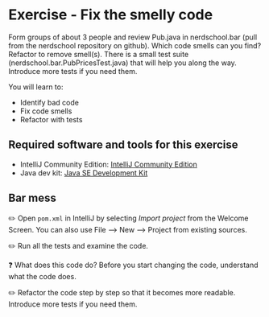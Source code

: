 # Exercise - Fix the smelly code

Form groups of about 3 people and review Pub.java in nerdschool.bar (pull from the nerdschool repository on
github). Which code smells can you find? Refactor to remove smell(s). There is a small test suite (nerdschool.bar.PubPricesTest.java)
that will help you along the way. Introduce more tests if you need them.


You will learn to:

- Identify bad code
- Fix code smells
- Refactor with tests

## Required software and tools for this exercise

- IntelliJ Community Edition: [IntelliJ Community Edition](https://www.jetbrains.com/idea/download/)
- Java dev kit: [Java SE Development Kit](http://www.oracle.com/technetwork/java/javase/downloads/jdk8-downloads-2133151.html)


## Bar mess

:pencil2: Open `pom.xml` in IntelliJ by selecting *Import project* from the Welcome Screen. You can also use File --> New --> Project from existing sources. 

:pencil2: Run all the tests and examine the code. 

:question: What does this code do? Before you start changing the code, understand what the code does. 

:pencil2: Refactor the code step by step so that it becomes more readable. Introduce more tests if you need them. 

